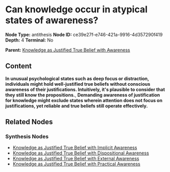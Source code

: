 # Can knowledge occur in atypical states of awareness?

**Node Type:** antithesis
**Node ID:** ce39e27f-e746-421a-9916-4d357290f419
**Depth:** 4
**Terminal:** No

**Parent:** [Knowledge as Justified True Belief with Awareness](knowledge-as-justified-true-belief-with-awareness-synthesis-53860cdd-565a-43c0-aa48-5cb5bfb1fef3.md)

## Content

**In unusual psychological states such as deep focus or distraction, individuals might hold well-justified true beliefs without conscious awareness of their justifications. Intuitively, it's plausible to consider that they still know the propositions.**, **Demanding awareness of justification for knowledge might exclude states wherein attention does not focus on justifications, yet reliable and true beliefs still operate effectively.**

## Related Nodes

### Synthesis Nodes

- [Knowledge as Justified True Belief with Implicit Awareness](knowledge-as-justified-true-belief-with-implicit-awareness-synthesis-26d31b1d-eb7a-4d61-9757-9eef1c833734.md)
- [Knowledge as Justified True Belief with Dispositional Awareness](knowledge-as-justified-true-belief-with-dispositional-awareness-synthesis-b3c58289-c927-40bf-812f-06f269f4c239.md)
- [Knowledge as Justified True Belief with External Awareness](knowledge-as-justified-true-belief-with-external-awareness-synthesis-fe527b47-a466-4aea-ac47-44418692c230.md)
- [Knowledge as Justified True Belief with Practical Awareness](knowledge-as-justified-true-belief-with-practical-awareness-synthesis-7486b6f6-b886-462b-bbbb-b3ee988856e5.md)
